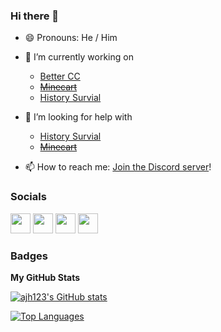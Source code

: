 ### Hi there 👋
- 😄 Pronouns: He / Him

- 🔭 I’m currently working on
  - [Better CC](https://github.com/ajh123-development/better-cc)
  - ~~[Minecart](https://github.com/ajh123-development/minecart)~~
  - [History Survial](https://github.com/ajh123-archives/HistorySurvival)

- 🤔 I’m looking for help with
  - [History Survial](https://github.com/ajh123-archives/HistorySurvival)
  - ~~[Minecart](https://github.com/ajh123-development/minecart)~~

- 📫 How to reach me: [Join the Discord server](https://discord.gg/MMwxg32)!


### Socials

<p align="left"> <a href="https://discord.gg/MMwxg32 " target="_blank" rel="noreferrer"><img src="https://raw.githubusercontent.com/danielcranney/readme-generator/main/public/icons/socials/discord.svg" width="32" height="32" /></a> <a href="https://www.github.com/ajh123" target="_blank" rel="noreferrer"><img src="https://raw.githubusercontent.com/danielcranney/readme-generator/main/public/icons/socials/github.svg" width="32" height="32" /></a> <a href="https://www.linkedin.com/in/samuel-hulme-423210254" target="_blank" rel="noreferrer"><img src="https://raw.githubusercontent.com/danielcranney/readme-generator/main/public/icons/socials/linkedin.svg" width="32" height="32" /></a> <a href="https://www.youtube.com/channel/UC5ZPyhfbqKT96EmYzANku7Q" target="_blank" rel="noreferrer"><img src="https://raw.githubusercontent.com/danielcranney/readme-generator/main/public/icons/socials/youtube.svg" width="32" height="32" /></a></p>

### Badges

<b>My GitHub Stats</b>

<a href="http://www.github.com/ajh123"><img src="https://github-readme-stats.vercel.app/api?username=ajh123&show_icons=true&hide=&count_private=true&title_color=0891b2&text_color=ffffff&icon_color=0891b2&bg_color=1c1917&hide_border=true&show_icons=true" alt="ajh123's GitHub stats" /></a>

<a href="https://github.com/ajh123" align="left"><img src="https://github-readme-stats.vercel.app/api/top-langs/?username=ajh123&langs_count=10&title_color=0891b2&text_color=ffffff&icon_color=0891b2&bg_color=1c1917&hide_border=true&locale=en&custom_title=Top%20%Languages" alt="Top Languages" /></a>
